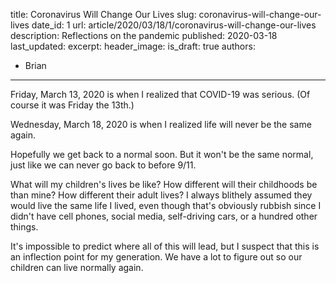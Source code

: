title: Coronavirus Will Change Our Lives
slug: coronavirus-will-change-our-lives
date_id: 1
url: article/2020/03/18/1/coronavirus-will-change-our-lives
description: Reflections on the pandemic
published: 2020-03-18
last_updated: 
excerpt: 
header_image: 
is_draft: true
authors:
  - Brian
---
Friday, March 13, 2020 is when I realized that COVID-19 was serious. (Of course it was Friday the 13th.)

Wednesday, March 18, 2020 is when I realized life will never be the same again.

Hopefully we get back to a normal soon. But it won't be the same normal, just like we can never go back to before 9/11. 

What will my children's lives be like? How different will their childhoods be than mine? How different their adult lives? I always blithely assumed they would live the same life I lived, even though that's obviously rubbish since I didn't have cell phones, social media, self-driving cars, or a hundred other things.

It's impossible to predict where all of this will lead, but I suspect that this is an inflection point for my generation. We have a lot to figure out so our children can live normally again.